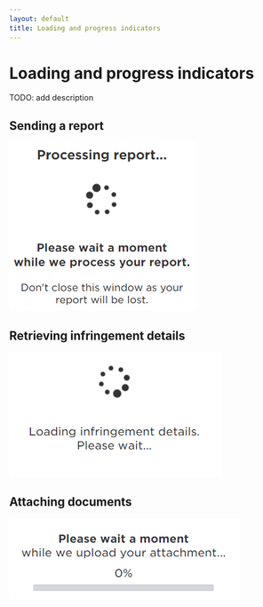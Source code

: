 ```yaml
---
layout: default
title: Loading and progress indicators
---
```


# Loading and progress indicators

TODO: add description

## Sending a report

![Sending Report](img/sending_report.png)


## Retrieving infringement details

![View Fine 1 Loading](img/view_fine_1_loading.png)


## Attaching documents

![Upload Docs Progress](img/Upload_docs_progress.png)